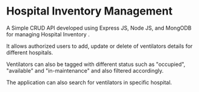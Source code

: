 # Hospital Inventory Management

A Simple CRUD API developed using Express JS, Node JS, and MongODB for managing Hospital Inventory .

It allows authorized users to add, update or delete of ventilators details for different hospitals.

Ventilators can also be tagged with different status such as "occupied", "available" and "in-maintenance" and also filtered accordingly.

The application can also search for ventilators in specific hospital.